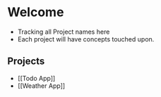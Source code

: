 # Welcome

- Tracking all Project names here
- Each project will have concepts touched upon. 

## Projects 

- [[Todo App]]
- [[Weather App]]

